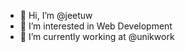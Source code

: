 - 👋 Hi, I’m @jeetuw
- 👀 I’m interested in Web Development
- 🌱 I’m currently working at @unikwork

<!---
jeetuw/jeetuw is a ✨ special ✨ repository because its `README.md` (this file) appears on your GitHub profile.
You can click the Preview link to take a look at your changes.
--->
